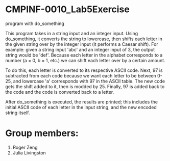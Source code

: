 # CMPINF-0010_Lab5Exercise
program with do_something

This program takes in a string input and an integer input. Using do_something, it converts the string to lowercase, then shifts each letter in the given string over by the integer input (it performs a Caesar shift). For example: given a string input 'abc' and an integer input of 3, the output string would be 'def'. Because each letter in the alphabet corresponds to a number (a = 0, b = 1, etc.) we can shift each letter over by a certain amount. 

To do this, each letter is converted to its respective ASCII code. Next, 97 is subtracted from each code because we want each letter to be between 0-25, and lowercase 'a' corresponds with 97 in the ASCII table. The new code gets the shift added to it, then is modded by 25. Finally, 97 is added back to the code and the code is converted back to a letter. 

After do_something is executed, the results are printed; this includes the initial ASCII code of each letter in the input string, and the new encoded string itself. 

# Group members:

1. Roger Zeng
2. Julia Livingston
